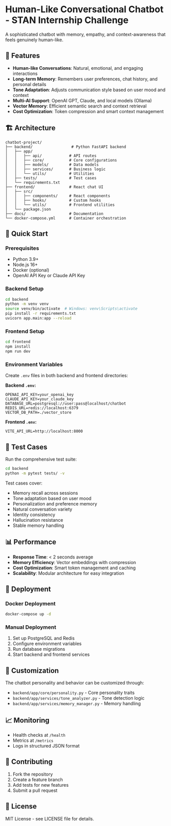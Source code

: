# Human-Like Conversational Chatbot - STAN Internship Challenge

A sophisticated chatbot with memory, empathy, and context-awareness that feels genuinely human-like.

## 🎯 Features

- **Human-like Conversations**: Natural, emotional, and engaging interactions
- **Long-term Memory**: Remembers user preferences, chat history, and personal details
- **Tone Adaptation**: Adjusts communication style based on user mood and context
- **Multi-AI Support**: OpenAI GPT, Claude, and local models (Ollama)
- **Vector Memory**: Efficient semantic search and context retrieval
- **Cost Optimization**: Token compression and smart context management

## 🏗️ Architecture

```
chatbot-project/
├── backend/                 # Python FastAPI backend
│   ├── app/
│   │   ├── api/            # API routes
│   │   ├── core/           # Core configurations
│   │   ├── models/         # Data models
│   │   ├── services/       # Business logic
│   │   └── utils/          # Utilities
│   ├── tests/              # Test cases
│   └── requirements.txt
├── frontend/               # React chat UI
│   ├── src/
│   │   ├── components/     # React components
│   │   ├── hooks/          # Custom hooks
│   │   └── utils/          # Frontend utilities
│   └── package.json
├── docs/                   # Documentation
└── docker-compose.yml      # Container orchestration
```

## 🚀 Quick Start

### Prerequisites
- Python 3.9+
- Node.js 16+
- Docker (optional)
- OpenAI API Key or Claude API Key

### Backend Setup
```bash
cd backend
python -m venv venv
source venv/bin/activate  # Windows: venv\Scripts\activate
pip install -r requirements.txt
uvicorn app.main:app --reload
```

### Frontend Setup
```bash
cd frontend
npm install
npm run dev
```

### Environment Variables
Create `.env` files in both backend and frontend directories:

**Backend `.env`:**
```
OPENAI_API_KEY=your_openai_key
CLAUDE_API_KEY=your_claude_key
DATABASE_URL=postgresql://user:pass@localhost/chatbot
REDIS_URL=redis://localhost:6379
VECTOR_DB_PATH=./vector_store
```

**Frontend `.env`:**
```
VITE_API_URL=http://localhost:8000
```

## 🧪 Test Cases

Run the comprehensive test suite:
```bash
cd backend
python -m pytest tests/ -v
```

Test cases cover:
- Memory recall across sessions
- Tone adaptation based on user mood
- Personalization and preference memory
- Natural conversation variety
- Identity consistency
- Hallucination resistance
- Stable memory handling

## 📊 Performance

- **Response Time**: < 2 seconds average
- **Memory Efficiency**: Vector embeddings with compression
- **Cost Optimization**: Smart token management and caching
- **Scalability**: Modular architecture for easy integration

## 🔧 Deployment

### Docker Deployment
```bash
docker-compose up -d
```

### Manual Deployment
1. Set up PostgreSQL and Redis
2. Configure environment variables
3. Run database migrations
4. Start backend and frontend services

## 🎨 Customization

The chatbot personality and behavior can be customized through:
- `backend/app/core/personality.py` - Core personality traits
- `backend/app/services/tone_analyzer.py` - Tone detection logic
- `backend/app/services/memory_manager.py` - Memory handling

## 📈 Monitoring

- Health checks at `/health`
- Metrics at `/metrics`
- Logs in structured JSON format

## 🤝 Contributing

1. Fork the repository
2. Create a feature branch
3. Add tests for new features
4. Submit a pull request

## 📄 License

MIT License - see LICENSE file for details.
